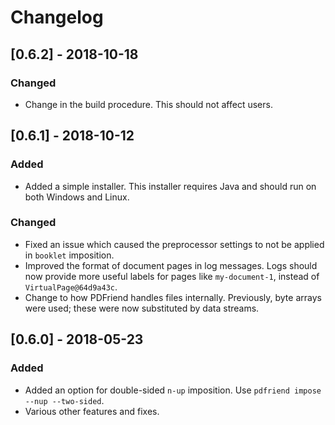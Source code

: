 # Changelog

## [0.6.2] - 2018-10-18
### Changed
- Change in the build procedure. This should not affect users.

## [0.6.1] - 2018-10-12
### Added
- Added a simple installer. This installer requires Java and should run
  on both Windows and Linux.

### Changed
- Fixed an issue which caused the preprocessor settings to not be applied
  in `booklet` imposition.
- Improved the format of document pages in log messages. Logs should now
  provide more useful labels for pages like `my-document-1`, instead of
  `VirtualPage@64d9a43c`.
- Change to how PDFriend handles files internally. Previously, byte arrays
  were used; these were now substituted by data streams.

## [0.6.0] - 2018-05-23
### Added
- Added an option for double-sided `n-up` imposition.
  Use `pdfriend impose --nup --two-sided`.
- Various other features and fixes.
